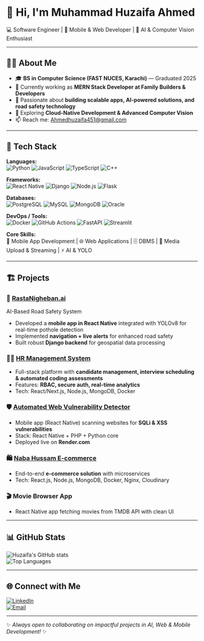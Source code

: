 # 👋 Hi, I'm Muhammad Huzaifa Ahmed  

💻 Software Engineer | 📱 Mobile & Web Developer | 🤖 AI & Computer Vision Enthusiast  

---

## 🧑‍💻 About Me
- 🎓 **BS in Computer Science (FAST NUCES, Karachi)** — Graduated 2025  
- 💼 Currently working as **MERN Stack Developer at Family Builders & Developers**  
- 🔭 Passionate about **building scalable apps, AI-powered solutions, and road safety technology**  
- 🌱 Exploring **Cloud-Native Development & Advanced Computer Vision**  
- 📫 Reach me: [Ahmedhuzaifa451@gmail.com](mailto:Ahmedhuzaifa451@gmail.com)  

---

## 🚀 Tech Stack  

**Languages:**  
![Python](https://img.shields.io/badge/Python-3776AB?style=for-the-badge&logo=python&logoColor=white)
![JavaScript](https://img.shields.io/badge/JavaScript-F7DF1E?style=for-the-badge&logo=javascript&logoColor=black)
![TypeScript](https://img.shields.io/badge/TypeScript-3178C6?style=for-the-badge&logo=typescript&logoColor=white)
![C++](https://img.shields.io/badge/C++-00599C?style=for-the-badge&logo=cplusplus&logoColor=white)

**Frameworks:**  
![React Native](https://img.shields.io/badge/React%20Native-20232A?style=for-the-badge&logo=react&logoColor=61DAFB)
![Django](https://img.shields.io/badge/Django-092E20?style=for-the-badge&logo=django&logoColor=white)
![Node.js](https://img.shields.io/badge/Node.js-339933?style=for-the-badge&logo=nodedotjs&logoColor=white)
![Flask](https://img.shields.io/badge/Flask-000000?style=for-the-badge&logo=flask&logoColor=white)

**Databases:**  
![PostgreSQL](https://img.shields.io/badge/PostgreSQL-316192?style=for-the-badge&logo=postgresql&logoColor=white)
![MySQL](https://img.shields.io/badge/MySQL-005C84?style=for-the-badge&logo=mysql&logoColor=white)
![MongoDB](https://img.shields.io/badge/MongoDB-4EA94B?style=for-the-badge&logo=mongodb&logoColor=white)
![Oracle](https://img.shields.io/badge/Oracle-F80000?style=for-the-badge&logo=oracle&logoColor=white)

**DevOps / Tools:**  
![Docker](https://img.shields.io/badge/Docker-2496ED?style=for-the-badge&logo=docker&logoColor=white)
![GitHub Actions](https://img.shields.io/badge/GitHub%20Actions-2088FF?style=for-the-badge&logo=githubactions&logoColor=white)
![FastAPI](https://img.shields.io/badge/FastAPI-009688?style=for-the-badge&logo=fastapi&logoColor=white)
![Streamlit](https://img.shields.io/badge/Streamlit-FF4B4B?style=for-the-badge&logo=streamlit&logoColor=white)


**Core Skills:**  
📱 Mobile App Development | 🌐 Web Applications | 🗄️ DBMS | 🎥 Media Upload & Streaming | ⚡ AI & YOLO  

---

## 🏗️ Projects

### 🚦 [RastaNigheban.ai](#)
AI-Based Road Safety System  
- Developed a **mobile app in React Native** integrated with YOLOv8 for real-time pothole detection  
- Implemented **navigation + live alerts** for enhanced road safety  
- Built robust **Django backend** for geospatial data processing  

### 👨‍💼 [HR Management System](#)  
- Full-stack platform with **candidate management, interview scheduling & automated coding assessments**  
- Features: **RBAC, secure auth, real-time analytics**  
- Tech: React/Next.js, Node.js, MongoDB, Docker  

### 🛡️ [Automated Web Vulnerability Detector](#)  
- Mobile app (React Native) scanning websites for **SQLi & XSS vulnerabilities**  
- Stack: React Native + PHP + Python core  
- Deployed live on **Render.com**  

### 🛍️ [Naba Hussam E-commerce](#)  
- End-to-end **e-commerce solution** with microservices  
- Tech: React.js, Node.js, MongoDB, Docker, Nginx, Cloudinary  

### 🎬 Movie Browser App  
- React Native app fetching movies from TMDB API with clean UI  

---

## 📊 GitHub Stats  
![Huzaifa's GitHub stats](https://github-readme-stats.vercel.app/api?username=MHuzaifaAhmedd&show_icons=true&theme=tokyonight)  
![Top Languages](https://github-readme-stats.vercel.app/api/top-langs/?username=MHuzaifaAhmedd&layout=compact&theme=tokyonight)  

---

## 🌐 Connect with Me  
[![LinkedIn](https://img.shields.io/badge/LinkedIn-0077B5?style=for-the-badge&logo=linkedin&logoColor=white)](https://linkedin.com/in/huzaifa-ahmed-38755b1b7)  
[![Email](https://img.shields.io/badge/Email-D14836?style=for-the-badge&logo=gmail&logoColor=white)](mailto:Ahmedhuzaifa451@gmail.com)  

---
✨ *Always open to collaborating on impactful projects in AI, Web & Mobile Development!* ✨

